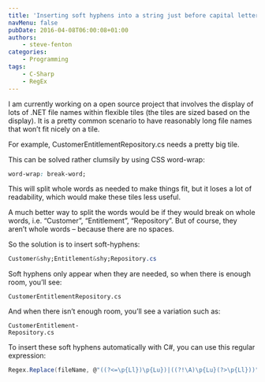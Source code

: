 ```yaml
---
title: 'Inserting soft hyphens into a string just before capital letters'
navMenu: false
pubDate: 2016-04-08T06:00:08+01:00
authors:
    - steve-fenton
categories:
    - Programming
tags:
    - C-Sharp
    - RegEx
---
```


I am currently working on a open source project that involves the display of lots of .NET file names within flexible tiles (the tiles are sized based on the display). It is a pretty common scenario to have reasonably long file names that won’t fit nicely on a tile.

For example, CustomerEntitlementRepository.cs needs a pretty big tile.

This can be solved rather clumsily by using CSS word-wrap:

```css
word-wrap: break-word;
```

This will split whole words as needed to make things fit, but it loses a lot of readability, which would make these tiles less useful.

A much better way to split the words would be if they would break on whole words, i.e. “Customer”, “Entitlement”, “Repository”. But of course, they aren’t whole words – because there are no spaces.

So the solution is to insert soft-hyphens:

```css
Customer&shy;Entitlement&shy;Repository.cs
```

Soft hyphens only appear when they are needed, so when there is enough room, you’ll see:

```
CustomerEntitlementRepository.cs
```

And when there isn’t enough room, you’ll see a variation such as:

```
CustomerEntitlement-
Repository.cs
```

To insert these soft hyphens automatically with C#, you can use this regular expression:

```csharp
Regex.Replace(fileName, @"((?<=\p{Ll})\p{Lu})|((?!\A)\p{Lu}(?>\p{Ll}))", "&shy;$0");
```